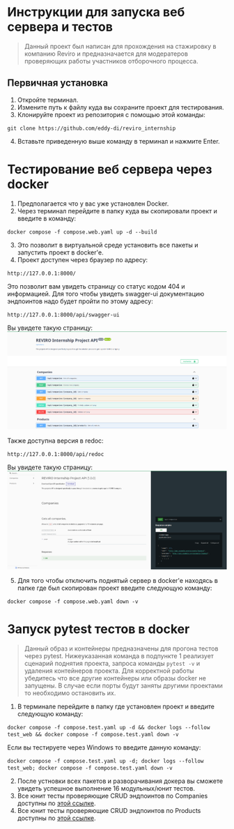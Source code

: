 # Инструкции для запуска веб сервера и тестов

> Данный проект был написан для прохождения на стажировку в компанию Reviro и предназначается для модератеров проверяющих работы участников отборочного процесса.

## Первичная установка
1. Откройте терминал.
2. Измените путь к файлу куда вы сохраните проект для тестирования.
3. Клонируйте проект из репозитория с помощью этой команды:

```
git clone https://github.com/eddy-di/reviro_internship
```
4. Вставьте приведенную выше команду в терминал и нажмите Enter.

# Тестирование веб сервера через docker

1. Предполагается что у вас уже установлен Docker.
2. Через терминал перейдите в папку куда вы скопировали проект и введите в команду:

```
docker compose -f compose.web.yaml up -d --build
```

3. Это позволит в виртуальной среде установить все пакеты и запустить проект в docker'e.
4. Проект доступен через браузер по адресу:

```
http://127.0.0.1:8000/
```

Это позволит вам увидеть страницу со статус кодом 404 и информацией. Для того чтобы увидеть swagger-ui документацию эндпоинтов надо будет пройти по этому адресу:

```
http://127.0.0.1:8000/api/swagger-ui
```

Вы увидете такую страницу:
![](./readme_images/swagger_ui_example.png)

Также доступна версия в redoc:

```
http://127.0.0.1:8000/api/redoc
```

Вы увидете такую страницу:
![](./readme_images/api_redoc_example.png)

5. Для того чтобы отключить поднятый сервер в docker'e находясь в папке где был скопирован проект введите следующую команду:

```
docker compose -f compose.web.yaml down -v
```

# Запуск pytest тестов в docker

> Данный образ и контейнеры предназначены для прогона тестов через pytest. Нижеуказанная команда в подпункте 1 реализует сценарий поднятия проекта, запроса команды `pytest -v` и удаления контейнеров проекта. Для корректной работы убедитесь что все другие контейнеры или образы docker не запущены. В случае если порты будут заняты другими проектами то необходимо остановить их.

1. В терминале перейдите в папку где установлен проект и введите следующую команду:

```
docker compose -f compose.test.yaml up -d && docker logs --follow test_web && docker compose -f compose.test.yaml down -v
```

Если вы тестируете через Windows то введите данную команду:

```
docker compose -f compose.test.yaml up -d; docker logs --follow test_web; docker compose -f compose.test.yaml down -v
```

2. После устновки всех пакетов и разворачивания докера вы сможете увидеть успешное выполнение 16 модульных/юнит тестов.
3. Все юнит тесты проверяющие CRUD эндпоинтов по Companies доступны по [этой ссылке](./tests/test_company_api.py).
3. Все юнит тесты проверяющие CRUD эндпоинтов по Products доступны по [этой ссылке](./tests/test_product_api.py).
